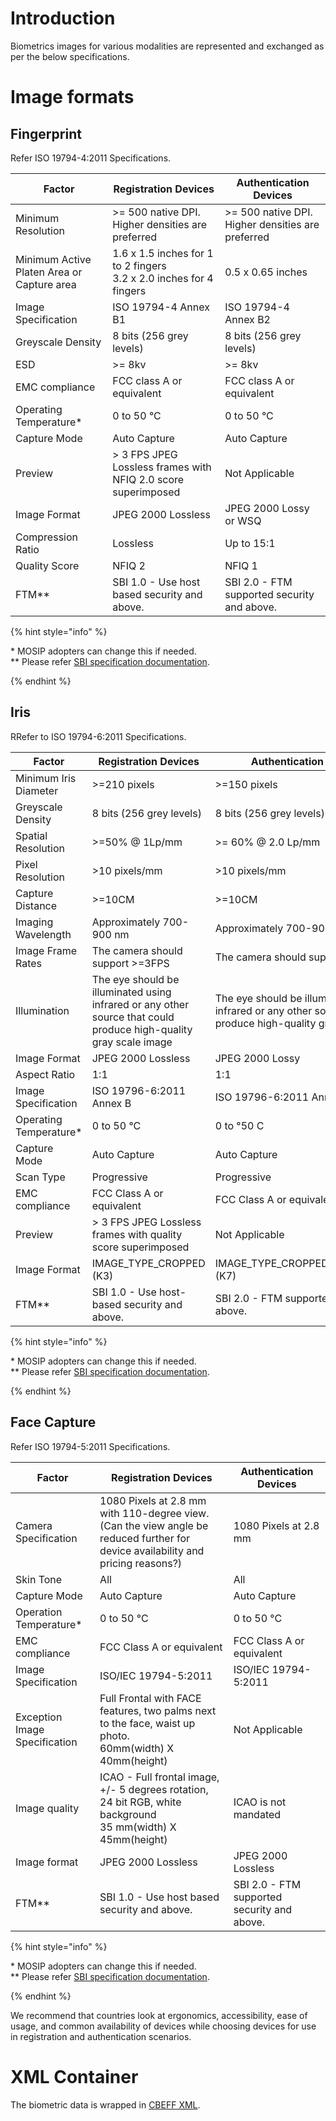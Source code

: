 # Introduction
Biometrics images for various modalities are represented and exchanged as per the below specifications.

# Image formats

## Fingerprint
Refer ISO 19794-4:2011 Specifications.

Factor | Registration Devices | Authentication Devices
-------|----------------------|-----------------------
Minimum Resolution | >= 500 native DPI. Higher densities are preferred | >= 500 native DPI. Higher densities are preferred
Minimum Active Platen Area or Capture area |1.6 x 1.5 inches for 1 to 2 fingers<br>3.2 x 2.0 inches for 4 fingers | 0.5 x 0.65 inches
Image Specification | ISO 19794-4 Annex B1 | ISO 19794-4 Annex B2
Greyscale Density | 8 bits (256 grey levels) | 8 bits (256 grey levels) 
ESD | >= 8kv | >= 8kv
EMC compliance | FCC class A or equivalent | FCC class A or equivalent
Operating Temperature\* |     0 to 50 &deg;C | 0 to 50 &deg;C
Capture Mode | Auto Capture | Auto Capture
Preview | > 3 FPS JPEG Lossless frames with NFIQ 2.0 score superimposed | Not Applicable
Image Format | JPEG 2000 Lossless | JPEG 2000 Lossy or WSQ 
Compression Ratio | Lossless | Up to 15:1
Quality Score | NFIQ 2 | NFIQ 1
FTM\*\* | SBI 1.0 - Use host based security and above. | SBI 2.0 - FTM supported security and above.

{% hint style="info" %}

\* MOSIP adopters can change this if needed.<br>\*\* Please refer [SBI specification documentation](Secure-Biometric-Interface-Specification.md).

{% endhint %}

## Iris
RRefer to ISO 19794-6:2011 Specifications.

Factor | Registration Devices | Authentication Devices
-------|----------------------|-----------------------
Minimum Iris Diameter | >=210 pixels | >=150 pixels
Greyscale Density | 8 bits (256 grey levels) | 8 bits (256 grey levels)	
Spatial Resolution | >=50% @ 1Lp/mm | >= 60% @ 2.0 Lp/mm	
Pixel Resolution | >10 pixels/mm | >10 pixels/mm	
Capture Distance | >=10CM | >=10CM	
Imaging Wavelength | Approximately 700-900 nm | Approximately 700-900 nm	
Image Frame Rates | The camera should support >=3FPS | The camera should support >=3FPS 	
Illumination | The eye should be illuminated using infrared or any other source that could produce high-quality gray scale image | The eye should be illuminated using infrared or any other source that could produce high-quality gray scale image
Image Format | JPEG 2000 Lossless | JPEG 2000 Lossy
Aspect Ratio | 1:1 | 1:1	
Image Specification | ISO 19796-6:2011 Annex B | ISO 19796-6:2011 Annex B	
Operating Temperature\* | 0 to 50 &deg;C | 0 to &deg;50 C	
Capture Mode | Auto Capture | Auto Capture	
Scan Type | Progressive | Progressive	
EMC compliance | FCC Class A or equivalent | FCC Class A or equivalent	
Preview	| > 3 FPS JPEG Lossless frames with quality score superimposed | Not Applicable
Image Format | IMAGE_TYPE_CROPPED (K3) | IMAGE_TYPE_CROPPED_AND_MASKED (K7)	
FTM\*\* | SBI 1.0  - Use host-based security and above. | SBI 2.0 - FTM supported security and above.	

{% hint style="info" %}

\* MOSIP adopters can change this if needed.<br>\*\* Please refer [SBI specification documentation](Secure-Biometric-Interface-Specification.md).

{% endhint %}

## Face Capture
Refer ISO 19794-5:2011 Specifications.

Factor | Registration Devices | Authentication Devices
-------|----------------------|-----------------------
Camera Specification | 1080 Pixels at 2.8 mm with 110-degree view. (Can the view angle be reduced further for device availability and pricing reasons?) | 1080 Pixels at 2.8 mm	
Skin Tone | All | All	
Capture Mode | Auto Capture | Auto Capture	
Operation Temperature\*	| 0 to 50 &deg;C | 0 to 50 &deg;C	
EMC compliance | FCC Class A or equivalent | FCC Class A or equivalent	
Image Specification	| ISO/IEC 19794-5:2011 | ISO/IEC 19794-5:2011	
Exception Image Specification | Full Frontal with FACE features, two palms next to the face, waist up photo.<br>60mm(width) X 40mm(height) | Not Applicable	
Image quality | ICAO - Full frontal image, +/- 5 degrees rotation, 24 bit RGB, white background<br>35 mm(width) X 45mm(height) | ICAO is not mandated	
Image format | JPEG 2000 Lossless | JPEG 2000 Lossless	
FTM\*\*	| SBI 1.0 - Use host based security and above. | SBI 2.0 - FTM supported security and above.

{% hint style="info" %}

\* MOSIP adopters can change this if needed.<br>\*\* Please refer [SBI specification documentation](Secure-Biometric-Interface-Specification.md).

{% endhint %}

We recommend that countries look at ergonomics, accessibility, ease of usage, and common availability of devices while choosing devices for use in registration and authentication scenarios.

# XML Container

The biometric data is wrapped in [CBEFF XML](CBEFF-XML.md).
